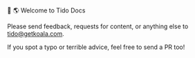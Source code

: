 👋 🌎 Welcome to Tido Docs

Please send feedback, requests for content, or anything else to tido@getkoala.com.

If you spot a typo or terrible advice, feel free to send a PR too!
